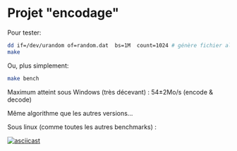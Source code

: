 # Projet "encodage"

Pour tester:

```sh
dd if=/dev/urandom of=random.dat  bs=1M  count=1024 # génère fichier aléatoire de 1Go
make
```

Ou, plus simplement:

```sh
make bench
```

Maximum atteint sous Windows (très décevant) : 54±2Mo/s (encode & decode)

Même algorithme que les autres versions...

Sous linux (comme toutes les autres benchmarks) :

[![asciicast](https://asciinema.org/a/vav1lWD6Ju78KFT375HWXxake.svg)](https://asciinema.org/a/vav1lWD6Ju78KFT375HWXxake)
